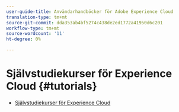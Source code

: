 ```yaml
---
user-guide-title: Användarhandböcker för Adobe Experience Cloud
translation-type: tm+mt
source-git-commit: dda353ab4bf5274c438de2ed1772a41950d6c201
workflow-type: tm+mt
source-wordcount: '11'
ht-degree: 0%

---
```



# Självstudiekurser för Experience Cloud {#tutorials}

+ [Självstudiekurser för Experience Cloud](home.md)
